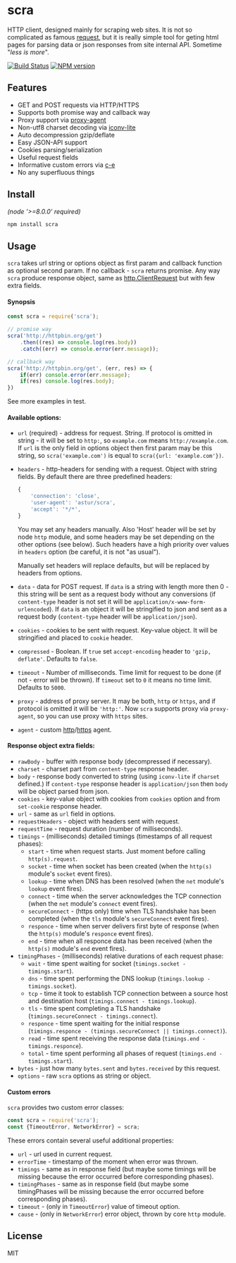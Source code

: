 # scra

HTTP client, designed mainly for scraping web sites. It is not so complicated as famous [request](https://github.com/request/request), but it is really simple tool for geting html pages for parsing data or json responses from site internal API. Sometime "_less is more_".

[![Build Status][travis-image]][travis-url]
[![NPM version][npm-image]][npm-url] 

## Features

* GET and POST requests via HTTP/HTTPS
* Supports both promise way and callback way
* Proxy support via [proxy-agent](https://github.com/TooTallNate/node-proxy-agent)
* Non-utf8 charset decoding via [iconv-lite](https://github.com/ashtuchkin/iconv-lite)
* Auto decompression gzip/deflate
* Easy JSON-API support
* Cookies parsing/serialization
* Useful request fields
* Informative custom errors via [c-e](https://github.com/astur/c-e)
* No any superfluous things

## Install

_(node '>=8.0.0' required)_

```bash
npm install scra
```

## Usage

`scra` takes url string or options object as first param and callback function as optional second param. If no callback - `scra` returns promise. Any way `scra` produce response object, same as [http.ClientRequest](https://nodejs.org/api/http.html#http_class_http_clientrequest) but with few extra fields.

#### Synopsis

````js
const scra = require('scra');

// promise way
scra('http://httpbin.org/get')
    .then((res) => console.log(res.body))
    .catch((err) => console.error(err.message));

// callback way
scra('http://httpbin.org/get', (err, res) => {
    if(err) console.error(err.message);
    if(res) console.log(res.body);
})
````

See more examples in test.

#### Available options:

* `url` (required) - address for request. String. If protocol is omitted in string - it will be set to `http:`, so `example.com` means `http://example.com`. If `url` is the only field in options object then first param may be this string, so `scra('example.com')` is equal to `scra({url: 'example.com'})`.
* `headers` - http-headers for sending with a request. Object with string fields. By default there are three predefined headers:

    ````js
    {
        'connection': 'close',
        'user-agent': 'astur/scra',
        'accept': '*/*',
    }
    ````

    You may set any headers manually. Also 'Host' header will be set by node `http` module, and some headers may be set depending on the other options (see below). Such headers have a high priority over values in `headers` option (be careful, it is not "as usual").
    
    Manually set headers will replace defaults, but will be replaced by headers from options.

* `data` - data for POST request. If `data` is a string with length more then 0 - this string will be sent as a request body without any conversions (if `content-type` header is not set it will be `application/x-www-form-urlencoded`). If `data` is an object it will be stringified to json and sent as a request body (`content-type` header will be `application/json`).
* `cookies` - cookies to be sent with request. Key-value object. It will be stringified and placed to `cookie` header.
* `compressed` - Boolean. If `true` set `accept-encoding` header to `'gzip, deflate'`. Defaults to `false`.
* `timeout` - Number of milliseconds. Time limit for request to be done (if not - error will be thrown). If `timeout` set to `0` it means no time limit. Defaults to `5000`.
* `proxy` - address of proxy server. It may be both, `http` or `https`, and if protocol is omitted it will be `'http:'`. Now `scra` supports proxy via `proxy-agent`, so you can use proxy with `https` sites.
* `agent` - custom [http](https://nodejs.org/api/http.html#http_class_http_agent)/[https](https://nodejs.org/api/https.html#https_class_https_agent) agent.

#### Response object extra fields:

* `rawBody` - buffer with response body (decompressed if necessary).
* `charset` - charset part from `content-type` response header.
* `body` - response body converted to string (using `iconv-lite` if `charset` defined.) If `content-type` response header is `application/json` then `body` will be object parsed from json.
* `cookies` - key-value object with cookies from `cookies` option and from `set-cookie` response header.
* `url` - same as `url` field in options.
* `requestHeaders` - object with headers sent with request.
* `requestTime` - request duration (number of milliseconds).
* `timings` - (milliseconds) detailed timings (timestamps of all request phases):
  * `start` - time when request starts. Just moment before calling `http(s).request`.
  * `socket` - time when socket has been created (when the `http(s)` module's `socket` event fires).
  * `lookup` - time when DNS has been resolved (when the `net` module's `lookup` event fires).
  * `connect` - time when the server acknowledges the TCP connection (when the `net` module's `connect` event fires).
  * `secureConnect` - (https only) time when TLS handshake has been completed (when the `tls` module's `secureConnect` event fires).
  * `responce` - time when server delivers first byte of response (when the `http(s)` module's `responce` event fires).
  * `end` - time when all responce data has been received (when the `http(s)` module's `end` event fires).
* `timingPhases` - (milliseconds) relative durations of each request phase:
  * `wait` - time spent waiting for socket (`timings.socket - timings.start`).
  * `dns` - time spent performing the DNS lookup (`timings.lookup - timings.socket`).
  * `tcp` - time it took to establish TCP connection between a source host and destination host (`timings.connect - timings.lookup`).
  * `tls` - time spent completing a TLS handshake (`timings.secureConnect - timings.connect`).
  * `responce` - time spent waiting for the initial response (`timings.responce - (timings.secureConnect || timings.connect)`).
  * `read` - time spent receiving the response data (`timings.end - timings.responce`).
  * `total` - time spent performing all phases of request (`timings.end - timings.start`).
* `bytes` - just how many `bytes.sent` and `bytes.received` by this request.
* `options` - raw `scra` options as string or object.

#### Custom errors

`scra` provides two custom error classes:

```js
const scra = require('scra');
const {TimeoutError, NetworkError} = scra;
```

These errors contain several useful additional properties:

* `url` - url used in current request.
* `errorTime` - timestamp of the moment when error was thrown.
* `timings` - same as in response field (but maybe some timings will be missing because the error occurred before corresponding phases).
* `timingPhases` - same as in response field (but maybe some timingPhases will be missing because the error occurred before corresponding phases).
* `timeout` - (only in `TimeoutError`) value of timeout option.
* `cause` - (only in `NetworkError`) error object, thrown by core `http` module.

## License

MIT

[npm-url]: https://npmjs.org/package/scra
[npm-image]: https://badge.fury.io/js/scra.svg
[travis-url]: https://travis-ci.org/astur/scra
[travis-image]: https://travis-ci.org/astur/scra.svg?branch=master
